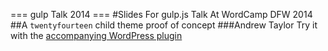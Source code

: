 === gulp Talk 2014 ===
#Slides For gulp.js Talk At WordCamp DFW 2014
##A `twentyfourteen` child theme proof of concept
###Andrew Taylor
Try it with the [accompanying WordPress plugin](http://wordpress.org/plugins/browser-sync-filter/)